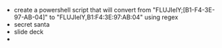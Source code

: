 - create a powershell script that will convert from "FLUJIelY;[B1-F4-3E-97-AB-04]" to "FLUJIelY,B1:F4:3E:97:AB:04" using regex
- secret santa
- slide deck
- 